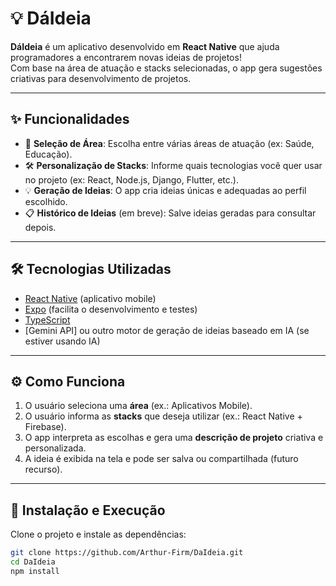 # 💡 DáIdeia

**DáIdeia** é um aplicativo desenvolvido em **React Native** que ajuda programadores a encontrarem novas ideias de projetos!  
Com base na área de atuação e stacks selecionadas, o app gera sugestões criativas para desenvolvimento de projetos.

---

## ✨ Funcionalidades

- 🎯 **Seleção de Área**: Escolha entre várias áreas de atuação (ex: Saúde, Educação).
- 🛠️ **Personalização de Stacks**: Informe quais tecnologias você quer usar no projeto (ex: React, Node.js, Django, Flutter, etc.).
- 💡 **Geração de Ideias**: O app cria ideias únicas e adequadas ao perfil escolhido.
- 📋 **Histórico de Ideias** (em breve): Salve ideias geradas para consultar depois.

---

## 🛠️ Tecnologias Utilizadas

- [React Native](https://reactnative.dev/) (aplicativo mobile)
- [Expo](https://expo.dev/) (facilita o desenvolvimento e testes)
- [TypeScript](https://www.typescriptlang.org/) 
- [Gemini API] ou outro motor de geração de ideias baseado em IA (se estiver usando IA)

---

## ⚙️ Como Funciona

1. O usuário seleciona uma **área** (ex.: Aplicativos Mobile).
2. O usuário informa as **stacks** que deseja utilizar (ex.: React Native + Firebase).
3. O app interpreta as escolhas e gera uma **descrição de projeto** criativa e personalizada.
4. A ideia é exibida na tela e pode ser salva ou compartilhada (futuro recurso).

---

## 🚀 Instalação e Execução

Clone o projeto e instale as dependências:

```bash
git clone https://github.com/Arthur-Firm/DaIdeia.git
cd DaIdeia
npm install

